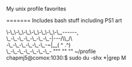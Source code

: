 My unix profile favorites

=======
Includes bash stuff including PS1 art
<p>\-\_\-\_\-\_\-\_\-\_\-\_\-\_,------, <br/>
\_-\_-\_-\_-\_-\_-\_-|---/\\_/\   <br/>
-\_-\_-\_-\_-\_-\_-~|__( ^ .^)  <br/>
\_-\_-\_-\_-\_-\_-\_- """   ""  ""  ~/profile <br/>
chapmj5@comox:1030:$ sudo du -shx *|grep M <br/> </p>
